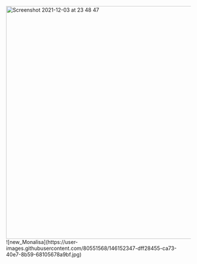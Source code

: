 <img width="635" alt="Screenshot 2021-12-03 at 23 48 47" src="https://user-images.githubusercontent.com/80551568/146152307-a746fe8f-4d74-42be-b180-c1b39749e594.png">
![new_Monalisa](https://user-images.githubusercontent.com/80551568/146152347-dff28455-ca73-40e7-8b59-68105678a9bf.jpg)


